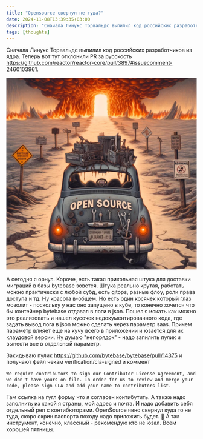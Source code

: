 ```yaml
---
title: "Opensource свернул не туда?"
date: 2024-11-08T13:39:35+03:00
description: "Сначала Линукс Торвальдс выпилил код российских разработчиков из ядра. Теперь вот тут отклонили PR за русскость https://github.com/reactor/reactor-core/pull/3897#issuecomment-2460103961. А сегодня я орнул..."
tags: [thoughts]
---
```


Сначала Линукс Торвальдс выпилил код российских разработчиков из ядра. Теперь вот тут отклонили PR за русскость https://github.com/reactor/reactor-core/pull/3897#issuecomment-2460103961.

![alt text](images/image.jpg)

А сегодня я орнул. Короче, есть такая прикольная штука для доставки миграций в базы bytebase зовется. Штука реально крутая, работать можно практически с любой субд, есть gitops, разные флоу, роли права доступа и тд. Ну красота в-общем. Но есть один косячек который глаз мозолит - поскольку у нас оно запущено в кубе, то конечно хочется что бы контейнер bytebase отдавал в логи в json. Пошел я искать как можно это реализовать и нашел кусочек недокументированного кода, где задать вывод лога в json можно сделать через параметр saas. Причем параметр влияет еще на кучу всего в приложении и юзается для их клаудовой версии. Ну думаю "непорядок" - надо запилить пулик и вынести все в отдельный параметр. 

Закидываю пулик https://github.com/bytebase/bytebase/pull/14375 и получают фейл чекам verification/cla-signed и коммент

```
We require contributors to sign our Contributor License Agreement, and we don't have yours on file. In order for us to review and merge your code, please sign CLA and add your name to contributors list.
```
Там ссылка на гугл форму что я согласен контибутить. А также надо заполнить из какой я страны, мой адрес и почта. И надо добавить себя отдельный реп с контибюторами. OpenSource явно свернул куда то не туда, скоро скрин паспорта походу надо приложить будет. 💩 А так инструмент, конечно, классный - рекомендую кто не юзал. Всем хорошей пятницы.
